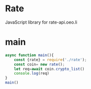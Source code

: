 # Rate
JavaScript library for rate-api.oeo.li
# main
```js
async function main(){
    const {rate} = require('./rate');
    const coin= new rate();
    let req=await coin.crypto_list()
    console.log(req)
}
main()
```
